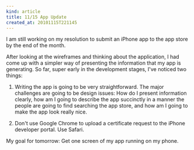 ```yaml
---
kind: article
title: 11/15 App Update
created_at: 20101115T221145
---
```

I am still working on my resolution to submit an iPhone app to the app store by the end of the month.

After looking at the wireframes and thinking about the application, I had come up with a simpler way of presenting the
information that my app is generating. So far, super early in the development stages, I've noticed two things:

1) Writing the app is going to be very straightforward. The major challenges are going to be design issues: How do I 
present information clearly, how am I going to describe the app succinctly in a manner the people are going to find
searching the app store, and how am I going to make the app look really nice.

2) Don't use Google Chrome to upload a certificate request to the iPhone developer portal. Use Safari.

My goal for tomorrow: Get one screen of my app running on my phone.
